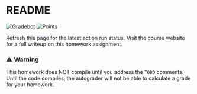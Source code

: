
README
=================================================

[![Gradebot](../../actions/workflows/classroom.yml/badge.svg)](../../actions/workflows/classroom.yml) ![Points](../../blob/badges/points.svg)

Refresh this page for the latest action run status. Visit the course website for a full writeup on this homework assignment.

### :warning: Warning

This homework does NOT compile until you address the `TODO` comments. Until the code compiles, the autograder will not be able to calculate a grade for your homework.